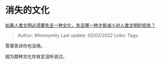 # 消失的文化
[如果人类文明必须要失去一种文化，失去哪一种才能减小对人类文明的损失？](https://www.zhihu.com/question/379817007/answer/1090901353)

> Author: #Anonymity
> Last update: *02/02/2022*
> Links:
> Tags:

答案告诉你也没用。

因为那种文化你肯定没听说过。

